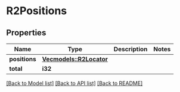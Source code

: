 # R2Positions

## Properties

Name | Type | Description | Notes
------------ | ------------- | ------------- | -------------
**positions** | [**Vec<models::R2Locator>**](R2Locator.md) |  | 
**total** | **i32** |  | 

[[Back to Model list]](../README.md#documentation-for-models) [[Back to API list]](../README.md#documentation-for-api-endpoints) [[Back to README]](../README.md)


